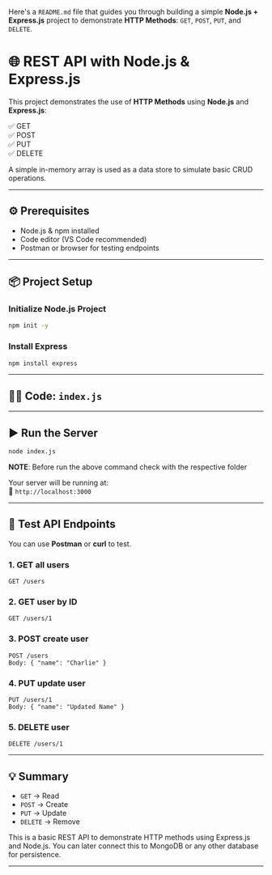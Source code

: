 Here's a `README.md` file that guides you through building a simple **Node.js + Express.js** project to demonstrate **HTTP Methods**: `GET`, `POST`, `PUT`, and `DELETE`.

# 🌐 REST API with Node.js & Express.js

This project demonstrates the use of **HTTP Methods** using **Node.js** and **Express.js**:

✅ GET  
✅ POST  
✅ PUT  
✅ DELETE

A simple in-memory array is used as a data store to simulate basic CRUD operations.

---

## ⚙️ Prerequisites

- Node.js & npm installed
- Code editor (VS Code recommended)
- Postman or browser for testing endpoints

---

## 📦 Project Setup

### Initialize Node.js Project

```bash
npm init -y
```

### Install Express

```bash
npm install express
```

---

## 🧑‍💻 Code: `index.js`

---

## ▶️ Run the Server

```bash
node index.js
```

**NOTE**: Before run the above command check with the respective folder

Your server will be running at:  
🔗 `http://localhost:3000`

---

## 🧪 Test API Endpoints

You can use **Postman** or **curl** to test.

### 1. GET all users

```
GET /users
```

### 2. GET user by ID

```
GET /users/1
```

### 3. POST create user

```
POST /users
Body: { "name": "Charlie" }
```

### 4. PUT update user

```
PUT /users/1
Body: { "name": "Updated Name" }
```

### 5. DELETE user

```
DELETE /users/1
```

---

## 💡 Summary

- `GET` → Read
- `POST` → Create
- `PUT` → Update
- `DELETE` → Remove

This is a basic REST API to demonstrate HTTP methods using Express.js and Node.js. You can later connect this to MongoDB or any other database for persistence.

---
